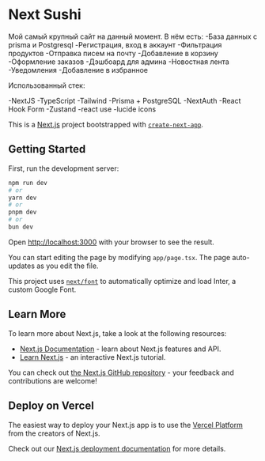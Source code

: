 # Next Sushi

Мой самый крупный сайт на данный момент. В нём есть:
-База данных с prisma и Postgresql
-Регистрация, вход в аккаунт
-Фильтрация продуктов
-Отправка писем на почту
-Добавление в корзину
-Оформление заказов
-Дэшбоард для админа
-Новостная лента
-Уведомления
-Добавление в избранное

Использованный стек:

-NextJS
-TypeScript
-Tailwind
-Prisma + PostgreSQL
-NextAuth
-React Hook Form
-Zustand
-react use
-lucide icons

This is a [Next.js](https://nextjs.org/) project bootstrapped with [`create-next-app`](https://github.com/vercel/next.js/tree/canary/packages/create-next-app).

## Getting Started

First, run the development server:

```bash
npm run dev
# or
yarn dev
# or
pnpm dev
# or
bun dev
```

Open [http://localhost:3000](http://localhost:3000) with your browser to see the result.

You can start editing the page by modifying `app/page.tsx`. The page auto-updates as you edit the file.

This project uses [`next/font`](https://nextjs.org/docs/basic-features/font-optimization) to automatically optimize and load Inter, a custom Google Font.

## Learn More

To learn more about Next.js, take a look at the following resources:

- [Next.js Documentation](https://nextjs.org/docs) - learn about Next.js features and API.
- [Learn Next.js](https://nextjs.org/learn) - an interactive Next.js tutorial.

You can check out [the Next.js GitHub repository](https://github.com/vercel/next.js/) - your feedback and contributions are welcome!

## Deploy on Vercel

The easiest way to deploy your Next.js app is to use the [Vercel Platform](https://vercel.com/new?utm_medium=default-template&filter=next.js&utm_source=create-next-app&utm_campaign=create-next-app-readme) from the creators of Next.js.

Check out our [Next.js deployment documentation](https://nextjs.org/docs/deployment) for more details.
